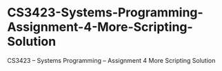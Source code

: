 # CS3423-Systems-Programming-Assignment-4-More-Scripting-Solution
CS3423 – Systems Programming – Assignment 4 More Scripting Solution
